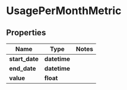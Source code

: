 # UsagePerMonthMetric

## Properties
Name | Type | Notes
------------ | ------------- | -------------
**start_date** | **datetime** | 
**end_date** | **datetime** | 
**value** | **float** | 


